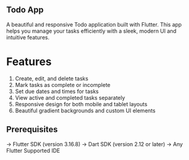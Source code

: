 ## Todo App
A beautiful and responsive Todo application built with Flutter. This app helps you manage your tasks efficiently with a sleek, modern UI and intuitive features.


# Features

1. Create, edit, and delete tasks
2. Mark tasks as complete or incomplete
3. Set due dates and times for tasks
4. View active and completed tasks separately
3. Responsive design for both mobile and tablet layouts
4. Beautiful gradient backgrounds and custom UI elements

## Prerequisites

-> Flutter SDK (version 3.16.8)
-> Dart SDK (version 2.12 or later)
-> Any Flutter Supported IDE